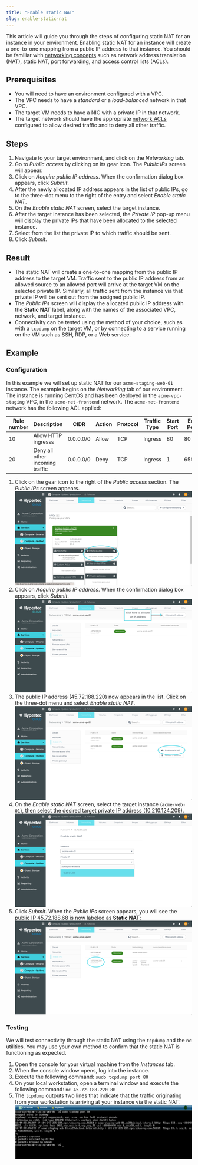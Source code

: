 ```yaml
---
title: "Enable static NAT"
slug: enable-static-nat
---
```



This article will guide you through the steps of configuring static NAT for an instance in your environment.  Enabling static NAT for an instance will create a one-to-one mapping from a public IP address to that instance.  You should be familiar with [networking concepts](../basic-concepts/what-is-a-vpc.md) such as network address translation (NAT), static NAT, port forwarding, and access control lists (ACLs).  

## Prerequisites

- You will need to have an environment configured with a VPC.
- The VPC needs to have a *standard* or a *load-balanced* network in that VPC.
- The target VM needs to have a NIC with a private IP in that network.
- The target network should have the appropriate [network ACLs](securing-your-network.md) configured to allow desired traffic and to deny all other traffic.

## Steps

1. Navigate to your target environment, and click on the *Networking* tab.
1. Go to *Public access* by clicking on its gear icon.  The *Public IPs* screen will appear.
1. Click on *Acquire public IP address*.  When the confirmation dialog box appears, click *Submit*.
1. After the newly allocated IP address appears in the list of public IPs, go to the three-dot menu to the right of the entry and select *Enable static NAT*.
1. On the *Enable static NAT* screen, select the target instance.
1. After the target instance has been selected, the *Private IP* pop-up menu will display the private IPs that have been allocated to the selected instance.
1. Select from the list the private IP to which traffic should be sent.
1. Click *Submit*.

## Result

- The static NAT will create a one-to-one mapping from the public IP address to the target VM.  Traffic sent to the public IP address from an allowed source to an allowed port will arrive at the target VM on the selected private IP.  Similarly, all traffic sent from the instance via that private IP will be sent out from the assigned public IP.
- The *Public IPs* screen will display the allocated public IP address with the **Static NAT** label, along with the names of the associated VPC, network, and target instance.
- Connectivity can be tested using the method of your choice, such as with a `tcpdump` on the target VM, or by connecting to a service running on the VM such as SSH, RDP, or a Web service.

## Example

### Configuration

In this example we will set up static NAT for our `acme-staging-web-01` instance.  The example begins on the *Networking* tab of our environment.  The instance is running CentOS and has been deployed in the `acme-vpc-staging` VPC, in the `acme-net-frontend` network.  The `acme-net-frontend` network has the following ACL applied:

| Rule number | Description | CIDR | Action | Protocol | Traffic Type | Start Port | End Port |
| --- | --- | --- | --- | --- | --- | --- | --- |
| 10 | Allow HTTP ingresss | 0.0.0.0/0 | Allow | TCP | Ingress | 80 | 80 |
| 20 | Deny all other incoming traffic | 0.0.0.0/0 | Deny | TCP | Ingress | 1 | 65535 |

1. Click on the gear icon to the right of the *Public access* section.  The *Public IPs* screen appears.
![Public access on Networking tab](/assets/cca-static-nat-public-access-en.png)
1. Click on *Acquire public IP address*.  When the confirmation dialog box appears, click *Submit*.
![Acquire public IP address](/assets/cca-static-nat-acquire-ip-address-en.png)
1. The public IP address (45.72.188.220) now appears in the list.  Click on the three-dot menu and select *Enable static NAT*.
![Enable static NAT](/assets/cca-static-nat-enable-en.png)
1. On the *Enable static NAT* screen, select the target instance (`acme-web-01`), then select the desired target private IP address (10.210.124.209).
![Select instance and private IP](/assets/cca-static-nat-select-instance-en.png)
1. Click *Submit*.  When the *Public IPs* screen appears, you will see the public IP 45.72.188.68 is now labeled as **Static NAT**:
![Static NAT configuration complete](/assets/cca-static-nat-complete-en.png)


### Testing

We will test connectivity through the static NAT using the `tcpdump` and the `nc` utilities.  You may use your own method to confirm that the static NAT is functioning as expected.

1. Open the console for your virtual machine from the *Instances* tab.
1. When the console window opens, log into the instance.
1. Execute the following command:
`sudo tcpdump port 80`
1. On your local workstation, open a terminal window and execute the following command:
`nc 45.72.188.220 80`
1. The `tcpdump` outputs two lines that indicate that the traffic originating from your workstation is arriving at your instance via the static NAT:
![Results of tcpdump](/assets/cca-static-nat-tcpdump-en.png)
